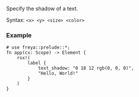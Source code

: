 Specify the shadow of a text.

Syntax: `<x> <y> <size> <color>`

### Example

```rust, no_run
# use freya::prelude::*;
fn app(cx: Scope) -> Element {
    rsx!(
        label {
            text_shadow: "0 18 12 rgb(0, 0, 0)",
            "Hello, World!"
        }
    )
}
```
